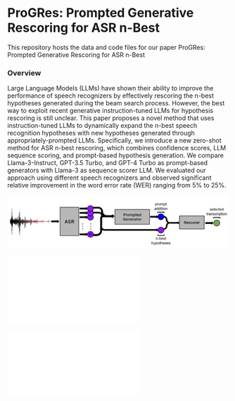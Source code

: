 # ProGRes: Prompted Generative Rescoring for ASR n-Best

This repository hosts the data and code files for our paper ProGRes: Prompted Generative Rescoring for ASR n-Best

<h3>Overview</h3>
Large Language Models (LLMs) have shown their ability to improve the performance of speech recognizers by effectively rescoring the n-best hypotheses generated during the beam search process. However, the best way to exploit recent generative instruction-tuned LLMs for hypothesis rescoring is still unclear. This paper proposes a novel method that uses instruction-tuned LLMs to dynamically expand the n-best speech recognition hypotheses with new hypotheses generated through appropriately-prompted LLMs. Specifically, we introduce a new zero-shot method for ASR n-best rescoring, which combines confidence scores, LLM sequence scoring, and prompt-based hypothesis generation. We compare Llama-3-Instruct, GPT-3.5 Turbo, and GPT-4 Turbo as prompt-based generators with Llama-3 as sequence scorer LLM. We evaluated our approach using different speech recognizers and observed significant relative improvement in the word error rate (WER) ranging from 5% to 25%.

![Proposed rescoring pipeline](figures/pipeline.png)

![ESPnet Test WER](figures/esp_test_wer.pdf)

![SB Test WER](figures/sb_test_wer.pdf)
